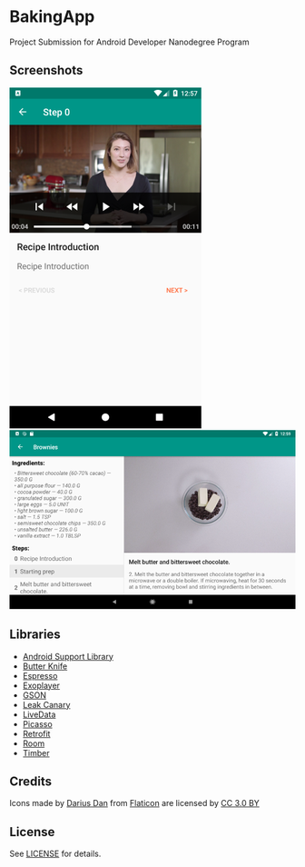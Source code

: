# BakingApp
Project Submission for Android Developer Nanodegree Program

## Screenshots
![Phone Layout](./assets/phone_layout.png)
![Tablet Layout](./assets/tablet_layout.png)

## Libraries
* [Android Support Library](https://developer.android.com/topic/libraries/support-library/)
* [Butter Knife](http://jakewharton.github.io/butterknife)
* [Espresso](https://developer.android.com/training/testing/espresso/)
* [Exoplayer](https://github.com/google/ExoPlayer)
* [GSON](https://github.com/google/gson)
* [Leak Canary](https://github.com/square/leakcanary)
* [LiveData](https://developer.android.com/topic/libraries/architecture/livedata)
* [Picasso](http://square.github.io/picasso)
* [Retrofit](http://square.github.io/retrofit/)
* [Room](https://developer.android.com/topic/libraries/architecture/room)
* [Timber](https://github.com/JakeWharton/timber)

## Credits
Icons made by [Darius Dan](https://www.flaticon.com/authors/darius-dan) from [Flaticon](www.flaticon.com) are licensed by [CC 3.0 BY](http://creativecommons.org/licenses/by/3.0/)

## License
See [LICENSE](./LICENSE) for details.
